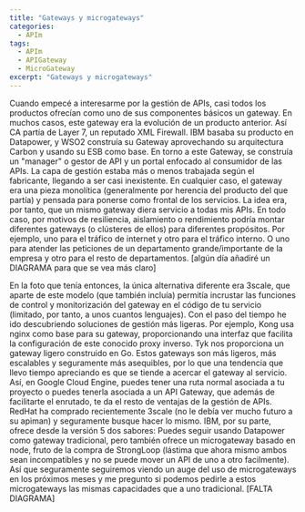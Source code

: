 ```yaml
---
title: "Gateways y microgateways"
categories:
  - APIm
tags:
  - APIm
  - APIGateway
  - MicroGateway
excerpt: "Gateways y microgateways"
---
```


Cuando empecé a interesarme por la gestión de APIs, casi todos los productos ofrecían como uno de sus componentes básicos un gateway. 
En muchos casos, este gateway era la evolución de un producto anterior. Así CA partía de Layer 7, un reputado XML Firewall. IBM basaba su producto en Datapower, y WSO2 construía su Gateway aprovechando su arquitectura Carbon y usando su ESB como base.
En torno a este Gateway, se construía un "manager" o gestor de API y un portal enfocado al consumidor de las APIs. La capa de gestión estaba más o menos trabajada según el fabricante, llegando a ser casi inexistente.
En cualquier caso, el gateway era una pieza monolítica (generalmente por herencia del producto del que partía) y pensada para ponerse como frontal de los servicios. La idea era, por tanto, que un mismo gateway diera servicio a todas mis APIs. En todo caso, por motivos de resiliencia, aislamiento o rendimiento podría montar diferentes gateways (o clústeres de ellos) para diferentes propósitos. Por ejemplo, uno para el tráfico de internet y otro para el tráfico interno. O uno para atender las peticiones de un departamento grande/importante de la empresa y otro para el resto de departamentos.
[algún día añadiré un DIAGRAMA para que se vea más claro]

En la foto que tenía entonces, la única alternativa diferente era 3scale, que aparte de este modelo (que también incluía) permitía incrustar las funciones de control y monitorización del gateway en el código de tu servicio (limitado, por tanto, a unos cuantos lenguajes).
Con el paso del tiempo he ido descubriendo soluciones de gestión más ligeras. Por ejemplo, Kong usa nginx como base para su gateway, proporcionando una interfaz que facilita la configuración de este conocido proxy inverso. Tyk nos proporciona un gateway ligero construido en Go. Estos gateways son más ligeros, más escalables y seguramente más asequibles, por lo que una tendencia que llevo tiempo apreciando es que se tiende a acercar el gateway al servicio. Así, en Google Cloud Engine, puedes tener una ruta normal asociada a tu proyecto o puedes tenerla asociada a un API Gateway, que además de facilitarte el enrutado, te da el resto de ventajas de la gestión de APIs. RedHat ha comprado recientemente 3scale (no le debía ver mucho futuro a su apiman) y seguramente busque hacer lo mismo.
IBM, por su parte, ofrece desde la versión 5 dos sabores: Puedes seguir usando Datapower como gateway tradicional,  pero también ofrece un microgateway basado en node, fruto de la compra de StrongLoop (lástima que ahora mismo ambos sean incompatibles y no se puede mover un API de uno a otro facilmente). Así que seguramente seguiremos viendo un auge del uso de microgateways en los próximos meses y me pregunto si podemos pedirle a estos microgateways las mismas capacidades que a uno tradicional.
[FALTA DIAGRAMA]
